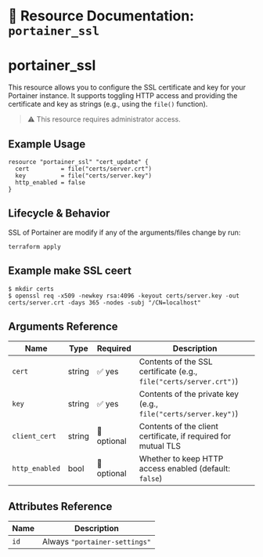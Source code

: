 # 🔐 **Resource Documentation: `portainer_ssl`**

# portainer_ssl

This resource allows you to configure the SSL certificate and key for your Portainer instance.
It supports toggling HTTP access and providing the certificate and key as strings (e.g., using the `file()` function).

> ⚠️ This resource requires administrator access.

## Example Usage
```hcl
resource "portainer_ssl" "cert_update" {
  cert         = file("certs/server.crt")
  key          = file("certs/server.key")
  http_enabled = false
}
```

## Lifecycle & Behavior
SSL of Portainer are modify if any of the arguments/files change by run:
```hcl
terraform apply
```

## Example make SSL ceert
```hcl
$ mkdir certs
$ openssl req -x509 -newkey rsa:4096 -keyout certs/server.key -out certs/server.crt -days 365 -nodes -subj "/CN=localhost"
```

## Arguments Reference
| Name           | Type   | Required | Description                                                              |
|----------------|--------|----------|--------------------------------------------------------------------------|
| `cert`         | string | ✅ yes   | Contents of the SSL certificate (e.g., `file("certs/server.crt")`)      |
| `key`          | string | ✅ yes   | Contents of the private key (e.g., `file("certs/server.key")`)          |
| `client_cert`  | string | 🚫 optional | Contents of the client certificate, if required for mutual TLS          |
| `http_enabled` | bool   | 🚫 optional | Whether to keep HTTP access enabled (default: `false`)                  |

## Attributes Reference

| Name | Description              |
|------|--------------------------|
| `id` | Always `"portainer-settings"` |
